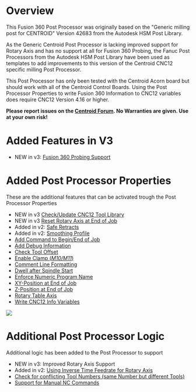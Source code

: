 # Overview
This Fusion 360 Post Processor was originally based on the "Generic milling post for CENTROID" Version 42683 from the Autodesk HSM Post Library.

As the Generic Centroid Post Processor is lacking improved support for Rotary Axis and has no support at all for Fusion 360 Probing,
the Fanuc Post Processors from the Autodesk HSM Post Library have been used as templates to add improvements to this version of the Centroid CNC12 specific milling Post Processor.  

This Post Processor has only been tested with the Centroid Acorn board but should work with all of the Centroid Control Boards.
Using the Post Processor Properties to write Fusion 360 Information to CNC12 variables does require CNC12 Version 4.16 or higher.

**Please report issues on the [Centroid Forum](https://centroidcncforum.com/viewtopic.php?f=60&t=2992). No Warranties are given. Use at your own risk!**

# Added Features in V3
* NEW in v3: [Fusion 360 Probing Support](probing.md)

# Added Post Processor Properties
These are the additional features that can be activated trough the Post Processor Properties

* NEW in v3 [Check/Update CNC12 Tool Library](checkLibrary.md)
* NEW in v3 [Reset Rotary Axis at End of Job](resetRotary.md)
* Added in v2: [Safe Retracts](safeRetracts.md)
* Added in v2: [Smoothing Profile](smoothingProfile.md)
* [Add Command to Begin/End of Job](addCommand.md)
* [Add Debug Information](addDebug.md)
* [Check Tool Offset](checkToolOffset.md)
* [Enable Clamp (*M10/M11*)](enableClamp.md)
* [Comment Line Formatting](commentFormatting.md)
* [Dwell after Spindle Start](enableDwell.md)
* [Enforce Numeric Program Name](forceNumeric.md)
* [XY-Position at End of Job](xyPosition.md)
* [Z-Position at End of Job](zPosition.md)
* [Rotary Table Axis](rotaryAxis.md)
* [Write CNC12 Info Variables](CNC12.md)

![](/images/pp001.PNG)

# Additional Post Processor Logic
Additional logic has been added to the Post Processor to support

* NEW in v3: Improved Rotary Axis Support 
* Added in v2: [Using Inverse Time Feedrate for Rotary Axis](inverseTime.md)
* [Check for conflicting Tool Numbers (same Number but different Tools)](checkDuplicateTools.md)
* [Support for Manual NC Commands](manualNC.md)


